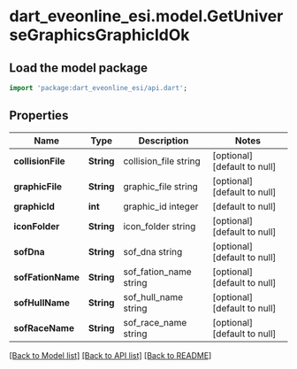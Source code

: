 # dart_eveonline_esi.model.GetUniverseGraphicsGraphicIdOk

## Load the model package
```dart
import 'package:dart_eveonline_esi/api.dart';
```

## Properties
Name | Type | Description | Notes
------------ | ------------- | ------------- | -------------
**collisionFile** | **String** | collision_file string | [optional] [default to null]
**graphicFile** | **String** | graphic_file string | [optional] [default to null]
**graphicId** | **int** | graphic_id integer | [default to null]
**iconFolder** | **String** | icon_folder string | [optional] [default to null]
**sofDna** | **String** | sof_dna string | [optional] [default to null]
**sofFationName** | **String** | sof_fation_name string | [optional] [default to null]
**sofHullName** | **String** | sof_hull_name string | [optional] [default to null]
**sofRaceName** | **String** | sof_race_name string | [optional] [default to null]

[[Back to Model list]](../README.md#documentation-for-models) [[Back to API list]](../README.md#documentation-for-api-endpoints) [[Back to README]](../README.md)


